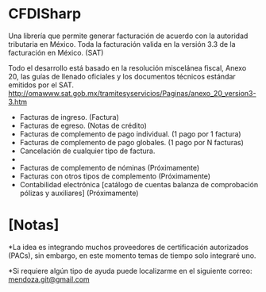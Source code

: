 # CFDISharp
Una librería que permite generar facturación de acuerdo con la autoridad tributaria en México.
Toda la facturación valida en la versión 3.3 de la facturación en México. (SAT)

Todo el desarrollo está basado en la resolución miscelánea fiscal, Anexo 20, las guías de llenado oficiales y 
los documentos técnicos estándar emitidos por el SAT. 
http://omawww.sat.gob.mx/tramitesyservicios/Paginas/anexo_20_version3-3.htm


- Facturas de ingreso. (Factura)
- Facturas de egreso. (Notas de crédito)
- Facturas de complemento de pago individual. (1 pago por 1 factura)
- Facturas de complemento de pago globales. (1 pago por N facturas)
- Cancelación de cualquier tipo de factura.
-
- Facturas de complemento de nóminas (Próximamente)
- Facturas con otros tipos de complemento (Próximamente)
- Contabilidad electrónica [catálogo de cuentas balanza de comprobación pólizas y auxiliares] (Próximamente)

# [Notas]
*La idea es integrando muchos proveedores de certificación autorizados (PACs), sin embargo, en este momento temas de tiempo solo integraré uno.

*Si requiere algún tipo de ayuda puede localizarme en el siguiente correo: mendoza.git@gmail.com  

